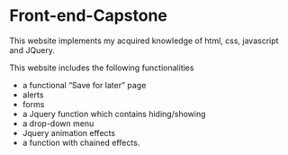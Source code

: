 # Front-end-Capstone

This website implements my acquired knowledge of html, css, javascript and JQuery.

This website includes the following functionalities
+ a functional “Save for later” page
+ alerts
+ forms
+ a Jquery function which contains hiding/showing
+ a drop-down menu
+ Jquery animation effects
+ a function with chained effects.
